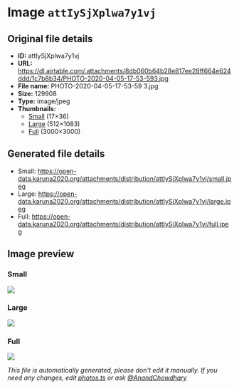 # Image `attIySjXplwa7y1vj`

## Original file details

- **ID:** attIySjXplwa7y1vj
- **URL:** https://dl.airtable.com/.attachments/8db060b64b28e817ee28ff664e624ddd/1c7b8b34/PHOTO-2020-04-05-17-53-593.jpg
- **File name:** PHOTO-2020-04-05-17-53-59 3.jpg
- **Size:** 129908
- **Type:** image/jpeg
- **Thumbnails:**
  - [Small](https://dl.airtable.com/.attachmentThumbnails/54431cf676b38ed88f4dfd50db274b1d/4e21d9a1) (17×36)
  - [Large](https://dl.airtable.com/.attachmentThumbnails/d519284ef9a099394cd5965469f094bf/79ddda38) (512×1083)
  - [Full](https://dl.airtable.com/.attachmentThumbnails/b5137aff7b3b34fda6e50f9a72529690/4358aa6f) (3000×3000)

## Generated file details

- Small: https://open-data.karuna2020.org/attachments/distribution/attIySjXplwa7y1vj/small.jpeg
- Large: https://open-data.karuna2020.org/attachments/distribution/attIySjXplwa7y1vj/large.jpeg
- Full: https://open-data.karuna2020.org/attachments/distribution/attIySjXplwa7y1vj/full.jpeg

## Image preview

### Small

![](https://open-data.karuna2020.org/attachments/distribution/attIySjXplwa7y1vj/small.jpeg)

### Large

![](https://open-data.karuna2020.org/attachments/distribution/attIySjXplwa7y1vj/large.jpeg)

### Full

![](https://open-data.karuna2020.org/attachments/distribution/attIySjXplwa7y1vj/full.jpeg)

_This file is automatically generated, please don't edit it manually. If you need any changes, edit [photos.ts](/photos.ts) or ask [@AnandChowdhary](https://github.com/AnandChowdhary)_

